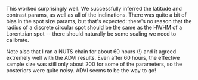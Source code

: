 This worked surprisingly well. We successfully inferred the  latitude and 
contrast params, as well as all of the inclinations. There was quite a bit
of bias in the spot size params, but that's expected: there's no reason that
the radius of a discrete circular spot should be the same as the HWHM of
a Lorentzian spot -- there should naturally be some scaling we need to
calibrate.

Note also that I ran a NUTS chain for about 60 hours (!) and it agreed
extremely well with the ADVI results. Even after 60 hours, the effective
sample size was still only about 200 for some of the parameters, so the
posteriors were quite noisy. ADVI seems to be the way to go!